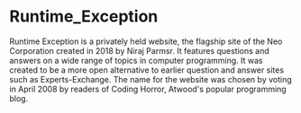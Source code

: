 # Runtime_Exception
Runtime Exception is a privately held website, the flagship site of the Neo Corporation created in 2018 by Niraj Parmsr. It features questions and answers on a wide range of topics in computer programming. It was created to be a more open alternative to earlier question and answer sites such as Experts-Exchange. The name for the website was chosen by voting in April 2008 by readers of Coding Horror, Atwood's popular programming blog.

